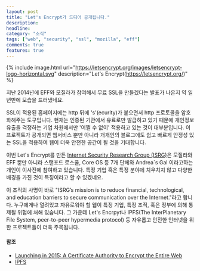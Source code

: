 ```yaml
---
layout: post
title: "Let's Encrypt가 드디어 공개됩니다."
description:
headline:
category: "소식"
tags: ["web", "security", "ssl", "mozilla", "eff"]
comments: true
features: true
---
```

{% include image.html url="https://letsencrypt.org/images/letsencrypt-logo-horizontal.svg" description="Let's Encrypt(https://letsencrypt.org/)" %}

지난 2014년에 EFF와 모질라가 참여해서 무료 SSL을 만들겠다는 발표가 나온지 약 일년만에 모습을 드러냈네요.

SSL이 적용된 홈페이지에는 http 뒤에 's'(ecurity)가 붙으면서 http 프로토콜을 암호화해주는 도구입니다. 현재는 인증된 기관에서 유료로만 발급하고 있기 때문에 개인정보 유출을 걱정하는 기업 차원에서만 '어쩔 수 없이' 적용하고 있는 것이 대부분입니다. 이 프로젝트가 공개되면 웹서비스 뿐만 아니라 개개인의 블로그에도 쉽고 빠르게 안정성 있는 SSL을 적용하여 웹이 더욱 안전한 공간이 될 것을 기대합니다.

이번 Let's Encrypt를 만든 [Internet Security Research Group (ISRG)](https://letsencrypt.org/isrg/)은 모질라와 EFF 뿐만 아니라 스탠포드 로스쿨, Core OS 등 7개 단체와 Andrea`s Gal 이라고하는 개인이 이사진에 참여하고 있습니다. 특정 기업 혹은 특정 분야에 치우치지 않고 다양한 배경을 가진 것이 특징이라고 할 수 있겠네요.

이 조직의 사명이 바로 "ISRG’s mission is to reduce financial, technological, and education barriers to secure communication over the Internet."라고 합니다. 누구에게나 열려있고 자유로워야 할 웹이 특정 기업, 특정 조직, 혹은 정부에 의해 통제될 위험에 처해 있습니다. 그 가운데 Let's Encrpyt나 IPFS(The InterPlanetary File System, peer-to-peer hypermedia protocol) 등 자유롭고 안전한 인터넷을 위한 프로젝트들이 더욱 주목됩니다.


#### 참조
- [Launching in 2015: A Certificate Authority to Encrypt the Entire Web](https://www.eff.org/deeplinks/2014/11/certificate-authority-encrypt-entire-web)
- [IPFS](https://ipfs.io/)
